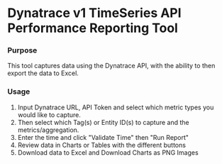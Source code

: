 # Dynatrace v1 TimeSeries API Performance Reporting Tool

### Purpose
  This tool captures data using the Dynatrace API, with the ability to then export the data to Excel.

### Usage
  1. Input Dynatrace URL, API Token and select which metric types you would like to capture.
  2. Then select which Tag(s) or Entity ID(s) to capture and the metrics/aggregation. 
  3. Enter the time and click "Validate Time" then "Run Report"
  4. Review data in Charts or Tables with the different buttons
  5. Download data to Excel and Download Charts as PNG Images
